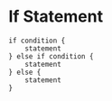 # If Statement
```
if condition {
    statement
} else if condition {
    statement
} else {
    statement
}
```